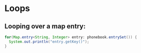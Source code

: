 # Loops

## Looping over a map entry:

```java
for(Map.entry<String, Integer> entry: phonebook.entrySet()) {
  System.out.println("entry.getKey()");
}
```
